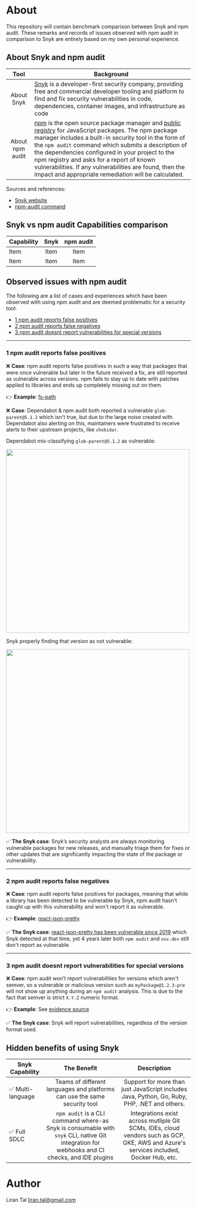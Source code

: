# About

This repository will contain benchmark comparison between Snyk and npm audit.
These remarks and records of issues observed with npm audit in comparison to Snyk
are entirely based on my own personal experience.

## About Snyk and npm audit

|       Tool      | Background     
| :-------------: | -------------- 
| About Snyk      | [Snyk](https://snyk.io) is a developer-first security company, providing free and commercial developer tooling and platform to find and fix security vulnerabilities in code, dependencies, container images, and infrastructure as code
| About npm audit | [npm](https://docs.npmjs.com/about-npm) is the open source package manager and [public registry](https://www.npmjs.com) for JavaScript packages. The npm package manager includes a built-in security tool in the form of the `npm audit` command which submits a description of the dependencies configured in your project to the npm registry and asks for a report of known vulnerabilities. If any vulnerabilities are found, then the impact and appropriate remediation will be calculated.

Sources and references:
- [Snyk website](https://snyk.io)
- [npm-audit command](https://docs.npmjs.com/cli/v9/commands/npm-audit)

## Snyk vs npm audit Capabilities comparison

| Capability    |       Snyk        |    npm audit    |
| ------------- | :---------------: | :-------------: |
| Item | Item | Item
| Item | Item | Item


## Observed issues with npm audit

The following are a list of cases and experiences which have been observed with using npm audit
and are deemed problematic for a security tool:

- [1 npm audit reports false positives](#1-npm-audit-reports-false-positives)
- [2 npm audit reports false negatives](#2-npm-audit-reports-false-negatives)
- [3 npm audit doesnt report vulnerabilities for special versions](#3-npm-audit-doesnt-report-vulnerabilities-for-special-versions)

---

### 1 npm audit reports false positives

❌ **Case**: npm audit reports false positives in such a way that packages that were once vulnerable but later
in the future received a fix, are still reported as vulnerable across versions. 
npm fails to stay up to date with patches applied to libraries and ends up completely missing out on them.

👉 **Example**: [fs-path](https://github.com/pillys/fs-path/pull/5)

❌ **Case**: Dependabot & npm audit both reported a vulnerable `glob-parent@5.1.2` which isn't true, but due
to the large noise created with Dependabot also alerting on this, maintainers were frustrated to receive
alerts to their upstream projects, like `chokidar`.

Dependabot mis-classifying `glob-parent@5.1.2` as vulnerable:

<img src="https://user-images.githubusercontent.com/316371/211521032-02e582f0-3257-4344-95c5-505189615516.png" height="500" />

Snyk properly finding that version as not vulnerable:

<img src="https://user-images.githubusercontent.com/316371/211521208-96ec6acb-581d-4ff4-972c-8fcbeae1777e.png" height="500" />


✅ **The Snyk case**: Snyk’s security analysts are always monitoring vulnerable packages for new releases, 
and manually triage them for fixes or other updates that are significantly impacting the state of the package or vulnerability.



---

### 2 npm audit reports false negatives

❌ **Case**: npm audit reports false positives for packages, meaning that while a library has been detected to be vulnerable by Snyk,
npm audit hasn't caught up with this vulnerability and won't report it as vulnerable.

👉 **Example**: [react-json-pretty](https://snyk.io/advisor/npm-package/react-json-pretty)

✅ **The Snyk case**: [react-json-pretty has been vulnerable since 2019](https://security.snyk.io/package/npm/react-json-pretty) which
Snyk detected at that time, yet 4 years later both `npm audit` and `osv.dev` still don't report as vulnerable.

---

### 3 npm audit doesnt report vulnerabilities for special versions

❌ **Case**: npm audit won’t report vulnerabilities for versions which aren't semver, so a vulnerable or malicious version such as
`myPackage@1.2.3-pre` will not show up anything during an `npm audit` analysis. This is due to the fact that semver is strict `X.Y.Z`
numeric format.

👉 **Example**: See [evidence source](https://jfrog.com/blog/invisible-npm-malware-evading-security-checks-with-crafted-versions)

✅ **The Snyk case**: Snyk will report vulnerabilities, regardless of the version format used.


## Hidden benefits of using Snyk

| Snyk Capability       |    The Benefit    |    Description
| -------------         | :---------------: | :---------------: 
| ✅ Multi-language     | Teams of different languages and platforms can use the same security tool | Support for more than just JavaScript includes Java, Python, Go, Ruby, PHP, .NET and others.
| ✅ Full SDLC          | `npm audit` is a CLI command where-as Snyk is consumable with `snyk` CLI, native Git integration for webhooks and CI checks, and IDE plugins | Integrations exist across mutliple Git SCMs, IDEs, cloud vendors such as GCP, GKE, AWS and Azure's services included, Docker Hub, etc.


# Author

Liran Tal <liran.tal@gmail.com>
